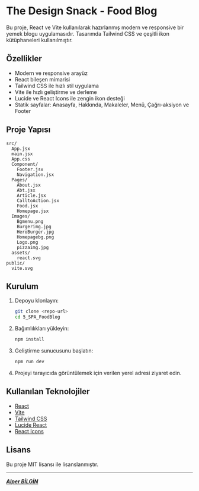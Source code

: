 # The Design Snack - Food Blog

Bu proje, React ve Vite kullanılarak hazırlanmış modern ve responsive bir yemek blogu uygulamasıdır. Tasarımda Tailwind CSS ve çeşitli ikon kütüphaneleri kullanılmıştır.

## Özellikler

- Modern ve responsive arayüz
- React bileşen mimarisi
- Tailwind CSS ile hızlı stil uygulama
- Vite ile hızlı geliştirme ve derleme
- Lucide ve React Icons ile zengin ikon desteği
- Statik sayfalar: Anasayfa, Hakkında, Makaleler, Menü, Çağrı-aksiyon ve Footer

## Proje Yapısı

```
src/
  App.jsx
  main.jsx
  App.css
  Component/
    Footer.jsx
    Navigation.jsx
  Pages/
    About.jsx
    Abt.jsx
    Article.jsx
    CalltoAction.jsx
    Food.jsx
    Homepage.jsx
  Images/
    Bgmenu.png
    Burgerimg.jpg
    HeroBurger.jpg
    Homepagebg.png
    Logo.png
    pizzaimg.jpg
  assets/
    react.svg
public/
  vite.svg
```

## Kurulum

1. Depoyu klonlayın:

   ```sh
   git clone <repo-url>
   cd 5_SPA_FoodBlog
   ```

2. Bağımlılıkları yükleyin:

   ```sh
   npm install
   ```

3. Geliştirme sunucusunu başlatın:

   ```sh
   npm run dev
   ```

4. Projeyi tarayıcıda görüntülemek için verilen yerel adresi ziyaret edin.

## Kullanılan Teknolojiler

- [React](https://react.dev/)
- [Vite](https://vitejs.dev/)
- [Tailwind CSS](https://tailwindcss.com/)
- [Lucide React](https://lucide.dev/)
- [React Icons](https://react-icons.github.io/react-icons/)

## Lisans

Bu proje MIT lisansı ile lisanslanmıştır.

---

**_[Alper BİLGİN](https://github.com/Alper-Bilgin)_**
